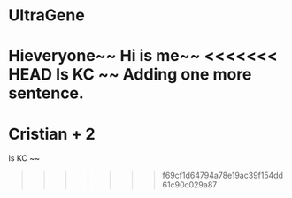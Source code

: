 
# UltraGene

Hieveryone~~ 
Hi is me~~
<<<<<<< HEAD
Is KC ~~ Adding one more sentence.
=======




Cristian + 2
=======
Is KC ~~

>>>>>>> f69cf1d64794a78e19ac39f154dd61c90c029a87
